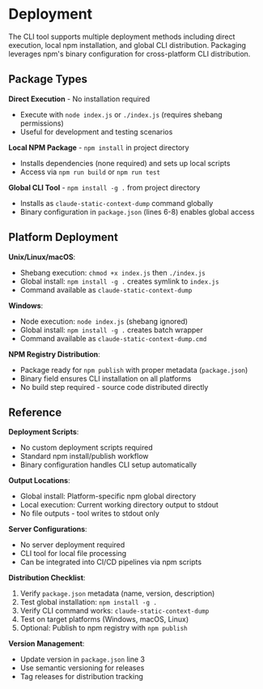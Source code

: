 <!-- Generated: 2025-07-12 20:30:00 UTC -->

# Deployment

The CLI tool supports multiple deployment methods including direct execution, local npm installation, and global CLI distribution. Packaging leverages npm's binary configuration for cross-platform CLI distribution.

## Package Types

**Direct Execution** - No installation required
- Execute with `node index.js` or `./index.js` (requires shebang permissions)
- Useful for development and testing scenarios

**Local NPM Package** - `npm install` in project directory
- Installs dependencies (none required) and sets up local scripts
- Access via `npm run build` or `npm run test`

**Global CLI Tool** - `npm install -g .` from project directory
- Installs as `claude-static-context-dump` command globally
- Binary configuration in `package.json` (lines 6-8) enables global access

## Platform Deployment

**Unix/Linux/macOS**:
- Shebang execution: `chmod +x index.js` then `./index.js`
- Global install: `npm install -g .` creates symlink to `index.js`
- Command available as `claude-static-context-dump`

**Windows**:
- Node execution: `node index.js` (shebang ignored)
- Global install: `npm install -g .` creates batch wrapper
- Command available as `claude-static-context-dump.cmd`

**NPM Registry Distribution**:
- Package ready for `npm publish` with proper metadata (`package.json`)
- Binary field ensures CLI installation on all platforms
- No build step required - source code distributed directly

## Reference

**Deployment Scripts**:
- No custom deployment scripts required
- Standard npm install/publish workflow
- Binary configuration handles CLI setup automatically

**Output Locations**:
- Global install: Platform-specific npm global directory
- Local execution: Current working directory output to stdout
- No file outputs - tool writes to stdout only

**Server Configurations**:
- No server deployment required
- CLI tool for local file processing
- Can be integrated into CI/CD pipelines via npm scripts

**Distribution Checklist**:
1. Verify `package.json` metadata (name, version, description)
2. Test global installation: `npm install -g .`
3. Verify CLI command works: `claude-static-context-dump`
4. Test on target platforms (Windows, macOS, Linux)
5. Optional: Publish to npm registry with `npm publish`

**Version Management**:
- Update version in `package.json` line 3
- Use semantic versioning for releases
- Tag releases for distribution tracking